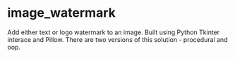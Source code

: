 # image_watermark
Add either text or logo watermark to an image.
Built using Python Tkinter interace and Pillow.
There are two versions of this solution - procedural and oop.
